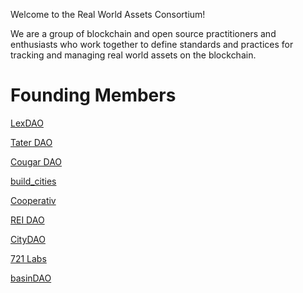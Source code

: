 Welcome to the Real World Assets Consortium!

We are a group of blockchain and open source practitioners and enthusiasts who work together to define standards and practices for tracking and managing real world assets on the blockchain.

# Founding Members

[LexDAO](https://www.lexdao.coop/)

[Tater DAO](https://twitter.com/taterdao)

[Cougar DAO](https://twitter.com/CougarDao)

[build_cities](https://www.buildcities.network/)

[Cooperativ](https://cooperativ.io/)

[REI DAO](https://reidao.community/)

[CityDAO](https://www.citydao.io/)

[721 Labs](https://721.dev)

[basinDAO](https://basin.global)
